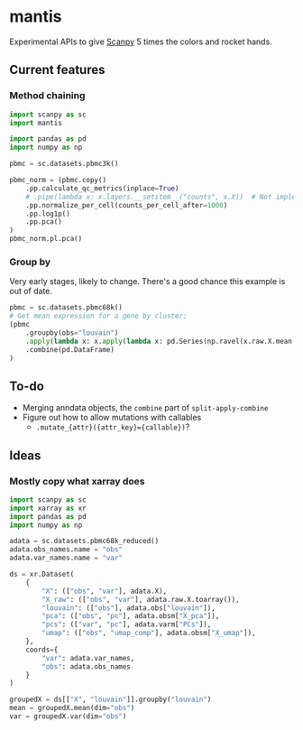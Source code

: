 # mantis

Experimental APIs to give [Scanpy](https://github.com/theislab/scanpy) 5 times the colors and rocket hands.

## Current features

### Method chaining

```python
import scanpy as sc
import mantis

import pandas as pd
import numpy as np

pbmc = sc.datasets.pbmc3k()

pbmc_norm = (pbmc.copy()
    .pp.calculate_qc_metrics(inplace=True)
    # .pipe(lambda x: x.layers.__setitem__("counts", x.X))  # Not implemented yet
    .pp.normalize_per_cell(counts_per_cell_after=1000)
    .pp.log1p()
    .pp.pca()
)
pbmc_norm.pl.pca()
```

### Group by

Very early stages, likely to change. There's a good chance this example is out of date.

```python
pbmc = sc.datasets.pbmc68k()
# Get mean expression for a gene by cluster:
(pbmc
    .groupby(obs="louvain")
    .apply(lambda x: x.apply(lambda x: pd.Series(np.ravel(x.raw.X.mean(axis=0)), index=x.var_names)))
    .combine(pd.DataFrame)
)
```

## To-do 

* Merging anndata objects, the `combine` part of `split-apply-combine`
* Figure out how to allow mutations with callables
    * `.mutate_{attr}({attr_key}={callable})`?

## Ideas

### Mostly copy what xarray does

```python
import scanpy as sc
import xarray as xr
import pandas as pd
import numpy as np

adata = sc.datasets.pbmc68k_reduced()
adata.obs_names.name = "obs"
adata.var_names.name = "var"

ds = xr.Dataset(
    {
        "X": (["obs", "var"], adata.X),
        "X_raw": (["obs", "var"], adata.raw.X.toarray()),
        "louvain": (["obs"], adata.obs["louvain"]),
        "pca": (["obs", "pc"], adata.obsm["X_pca"]),
        "pcs": (["var", "pc"], adata.varm["PCs"]),
        "umap": (["obs", "umap_comp"], adata.obsm["X_umap"]),
    },
    coords={
        "var": adata.var_names,
        "obs": adata.obs_names
    }
)

groupedX = ds[["X", "louvain"]].groupby("louvain")
mean = groupedX.mean(dim="obs")
var = groupedX.var(dim="obs")
```
